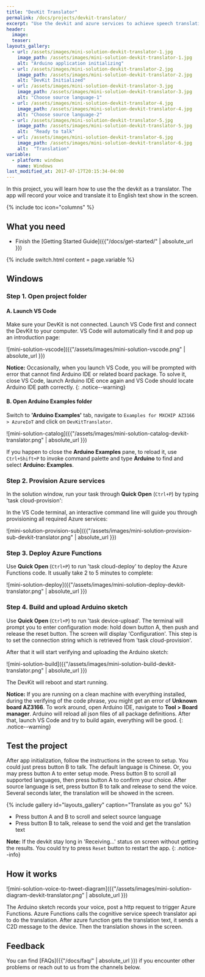 ```yaml
---
title: "DevKit Translator"
permalink: /docs/projects/devkit-translator/
excerpt: "Use the devkit and azure services to achieve speech translation."
header:
  image: 
  teaser: 
layouts_gallery:
  - url: /assets/images/mini-solution-devkit-translator-1.jpg
    image_path: /assets/images/mini-solution-devkit-translator-1.jpg
    alt: "Arduino application initializing"
  - url: /assets/images/mini-solution-devkit-translator-2.jpg
    image_path: /assets/images/mini-solution-devkit-translator-2.jpg
    alt: "DevKit Initialized"
  - url: /assets/images/mini-solution-devkit-translator-3.jpg
    image_path: /assets/images/mini-solution-devkit-translator-3.jpg
    alt: "Choose source language-1"
  - url: /assets/images/mini-solution-devkit-translator-4.jpg
    image_path: /assets/images/mini-solution-devkit-translator-4.jpg
    alt: "Choose source language-2"
  - url: /assets/images/mini-solution-devkit-translator-5.jpg
    image_path: /assets/images/mini-solution-devkit-translator-5.jpg
    alt:  "Ready to talk"
  - url: /assets/images/mini-solution-devkit-translator-6.jpg
    image_path: /assets/images/mini-solution-devkit-translator-6.jpg
    alt:  "Translation"
variable:
  - platform: windows
    name: Windows
last_modified_at: 2017-07-17T20:15:34-04:00
---
```


In this project, you will learn how to use the the devkit as a translator. The app will record your voice and translate it to English text show in the screen.

{% include toc icon="columns" %}

## What you need

* Finish the [Getting Started Guide]({{"/docs/get-started/" | absolute_url }})

{% include switch.html content = page.variable %}

## Windows

### Step 1. Open project folder

#### A. Launch VS Code

Make sure your DevKit is not connected. Launch VS Code first and connect the DevKit to your computer. VS Code will automatically find it and pop up an introduction page:

![mini-solution-vscode]({{"/assets/images/mini-solution-vscode.png" | absolute_url }})

**Notice:** Occasionally, when you launch VS Code, you will be prompted with error that cannot find Arduino IDE or related board package. To solve it, close VS Code, launch Arduino IDE once again and VS Code should locate Arduino IDE path correctly.
{: .notice--warning}

#### B. Open Arduino Examples folder

Switch to **'Arduino Examples'** tab, navigate to `Examples for MXCHIP AZ3166 > AzureIoT` and click on `DevKitTranslator`.

![mini-solution-catalog]({{"/assets/images/mini-solution-catalog-devkit-translator.png" | absolute_url }})

If you happen to close the **Arduino Examples** pane, to reload it, use `Ctrl+Shift+P` to invoke command palette and type **Arduino** to find and select **Arduino: Examples**.

### Step 2. Provision Azure services

In the solution window, run your task through **Quick Open** (`Ctrl+P`) by typing 'task cloud-provision':

In the VS Code terminal, an interactive command line will guide you through provisioning all required Azure services:

![mini-solution-provision-sub]({{"/assets/images/mini-solution-provision-sub-devkit-translator.png" | absolute_url }})

### Step 3. Deploy Azure Functions

Use **Quick Open** (`Ctrl+P`) to run 'task cloud-deploy' to deploy the Azure Functions code. It usually take 2 to 5 minutes to complete:

![mini-solution-deploy]({{"/assets/images/mini-solution-deploy-devkit-translator.png" | absolute_url }})

### Step 4. Build and upload Arduino sketch

Use **Quick Open** (`Ctrl+P`) to run 'task device-upload'. The terminal will prompt you to enter configuration mode: hold down button A, then push and release the reset button. The screen will display 'Configuration'. This step is to set the connection string which is retrieved from 'task cloud-provision'.

After that it will start verifying and uploading the Arduino sketch:

![mini-solution-build]({{"/assets/images/mini-solution-build-devkit-translator.png" | absolute_url }})

The DevKit will reboot and start running.

**Notice:** If you are running on a clean machine with everything installed, during the verifying of the code phrase, you might get an error of **Unknown board AZ3166**.
To work around, open Arduino IDE, navigate to **Tool > Board manager**. Arduino will reload all json files of all package definitions. After that, launch VS Code and try to build again, everything will be good.
{: .notice--warning}

## Test the project

After app initialization, follow the instructions in the screen to setup. You could just press button B to talk. The default language is Chinese. Or, you may press button A to enter setup mode. Press button B to scroll all supported languages, then press button A to confirm your choice. After source language is set, press button B to talk and release to send the voice. Several seconds later, the translation will be showed in the screen.

{% include gallery id="layouts_gallery" caption="Translate as you go" %}

- Press button A and B to scroll and select source language
- Press button B to talk, release to send the void and get the translation text

**Note:** If the devkit stay long in 'Receiving...' status on screen without getting the results. You could try to press `Reset` button to restart the app.
{: .notice--info}

## How it works

![mini-solution-voice-to-tweet-diagram]({{"/assets/images/mini-solution-diagram-devkit-translator.png" | absolute_url }})

The Arduino sketch records your voice, post a http request to trigger Azure Functions. Azure Functions calls the cognitive service speech translator api to do the translation. After azure function gets the translation text, it sends a C2D message to the device. Then the translation shows in the screen.

## Feedback

You can find [FAQs]({{"/docs/faq/" | absolute_url }}) if you encounter other problems or reach out to us from the channels below.